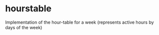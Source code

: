 # hourstable
Implementation of the hour-table for a week (represents active hours by days of the week)
